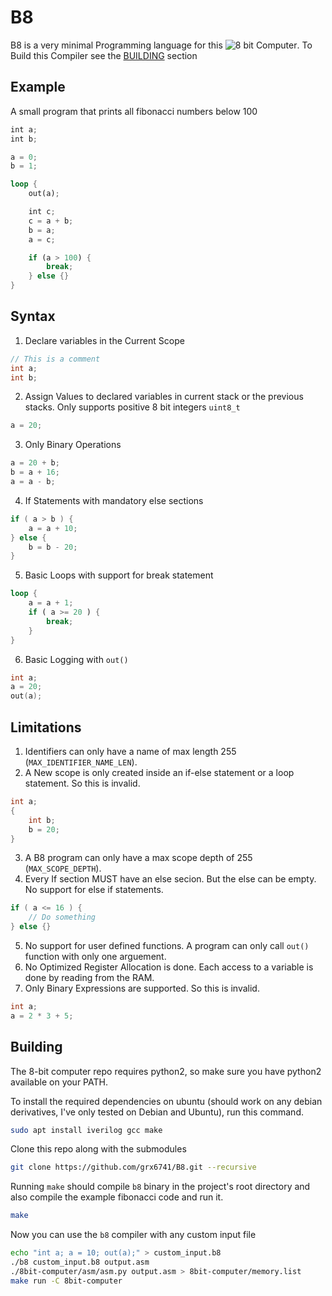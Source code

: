 # B8

B8 is a very minimal Programming language for this ![8 bit Computer](https://github.com/lightcode/8bit-computer).
To Build this Compiler see the [BUILDING](#Building) section

## Example

A small program that prints all fibonacci numbers below 100

```rust
int a;
int b;

a = 0;
b = 1;

loop {
	out(a);

	int c;
	c = a + b;
	b = a;
	a = c;

	if (a > 100) {
		break;
	} else {}
}
```

## Syntax

1. Declare variables in the Current Scope

```cpp
// This is a comment
int a;
int b;
```

2. Assign Values to declared variables in current stack or the previous stacks. Only supports positive 8 bit integers `uint8_t`

```cpp
a = 20;
```

3. Only Binary Operations

```cpp
a = 20 + b;
b = a + 16;
a = a - b;
```

4. If Statements with mandatory else sections

```cpp
if ( a > b ) {
    a = a + 10;
} else {
    b = b - 20;
}
```

5. Basic Loops with support for break statement

```rust
loop {
    a = a + 1;
    if ( a >= 20 ) {
        break;
    }
}
```

6. Basic Logging with `out()`

```cpp
int a;
a = 20;
out(a);
```

## Limitations

1. Identifiers can only have a name of max length 255 (`MAX_IDENTIFIER_NAME_LEN`).
2. A New scope is only created inside an if-else statement or a loop statement. So this is invalid.

```cpp
int a;
{
    int b;
    b = 20;
}
```

3. A B8 program can only have a max scope depth of 255 (`MAX_SCOPE_DEPTH`).
4. Every If section MUST have an else secion. But the else can be empty. No support for else if statements.

```cpp
if ( a <= 16 ) {
    // Do something
} else {}
```

5. No support for user defined functions. A program can only call `out()` function with only one arguement.
6. No Optimized Register Allocation is done. Each access to a variable is done by reading from the RAM.
7. Only Binary Expressions are supported. So this is invalid.

```cpp
int a;
a = 2 * 3 + 5;
```

## Building

The 8-bit computer repo requires python2, so make sure you have python2 available on your PATH.

To install the required dependencies on ubuntu (should work on any debian derivatives, I've only tested on Debian and Ubuntu), run this command.

```bash
sudo apt install iverilog gcc make
```

Clone this repo along with the submodules

```bash
git clone https://github.com/grx6741/B8.git --recursive
```

Running `make` should compile `b8` binary in the project's root directory and also compile the example fibonacci code and run it.

```bash
make
```

Now you can use the `b8` compiler with any custom input file

```bash
echo "int a; a = 10; out(a);" > custom_input.b8
./b8 custom_input.b8 output.asm
./8bit-computer/asm/asm.py output.asm > 8bit-computer/memory.list
make run -C 8bit-computer
```
